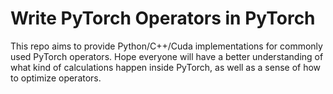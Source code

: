 # Write PyTorch Operators in PyTorch

This repo aims to provide Python/C++/Cuda implementations for commonly used PyTorch operators. Hope everyone will have a better understanding of what kind of calculations happen inside PyTorch, as well as a sense of how to optimize operators.